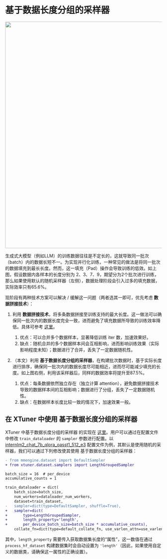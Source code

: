 # 基于数据长度分组的采样器

<img width="728" src="https://github.com/InternLM/xtuner/assets/36994684/779c5429-1f3c-4158-8261-289ba16c347a">

生成式大模型（例如LLM）的训练数据往往是不定长的，这就导致同一批次（batch）内的数据长短不一。为实现并行化训练，一种常见的做法是将同一批次的数据填充到最长长度。然而，这一填充（Pad）操作会导致训练的低效。如上图，假设数据内各样本的长度分别为 2、3、7、9，期望分为2个批次进行训练，那么如果使用默认的随机采样器（左侧），数据处理阶段会引入过多的填充数据，实际效率只有65.6%。

现阶段有两种技术方案可以解决 / 缓解这一问题（两者选其一即可，优先考虑 **数据拼接技术**）：

1. 利用 **数据拼接技术**，将多条数据拼接至训练支持的最大长度。这一做法可以确保同一批次内的数据长度完全一致，进而避免了填充数据所导致的训练效率降低。具体可参考 [这里](https://github.com/InternLM/xtuner/blob/main/docs/zh_cn/accelerate/pack_to_max_length.md)。

   1. 优点：可以合并多个数据样本，显著降低训练 iter 数，加速效果好。
   2. 缺点：随机合并的多个数据样本间会互相影响，进而影响训练效果（实际影响程度未知）；数据进行了合并，丢失了一定数据随机性。

2. （本文）利用 **基于数据长度分组的采样器**，在构建批次数据时，基于实际长度进行排序，确保同一批次内的数据长度尽可能相近，进而尽可能减少填充的长度。如上图右侧，利用该采样器后，同样的数据效率将提升至87.5%。

   1. 优点：每条数据依然独立存在（独立计算 attention），避免数据拼接技术导致的数据样本间的互相影响；数据进行了分组，丢失了一定数据随机性。
   2. 缺点：在数据样本长度比较一致的情况下，加速效果一般。

## 在 XTuner 中使用 基于数据长度分组的采样器

XTuner 中基于数据长度分组的采样器 的实现在 [这里](https://github.com/InternLM/xtuner/blob/main/xtuner/dataset/samplers/length_grouped.py)。用户可以通过在配置文件中修改 `train_dataloader` 的 `sampler` 参数进行配置。以 [internlm2_chat_7b_qlora_oasst1_512_e3](https://github.com/InternLM/xtuner/blob/main/xtuner/configs/internlm/internlm2_chat_7b/internlm2_chat_7b_qlora_oasst1_512_e3.py) 配置文件为例，其默认是使用随机的采样器，我们可以通过下列修改使其使用 基于数据长度分组的采样器：

```diff
- from mmengine.dataset import DefaultSampler
+ from xtuner.dataset.samplers import LengthGroupedSampler

batch_size = 16  # per_device
accumulative_counts = 1

train_dataloader = dict(
    batch_size=batch_size,
    num_workers=dataloader_num_workers,
    dataset=train_dataset,
-   sampler=dict(type=DefaultSampler, shuffle=True),
+   sampler=dict(
+       type=LengthGroupedSampler,
+       length_property='length',
+       per_device_batch_size=batch_size * accumulative_counts),
    collate_fn=dict(type=default_collate_fn, use_varlen_attn=use_varlen_attn))
```

其中，`length_property` 需要传入获取数据集长度的“属性”，这一数值在通过 `process_hf_dataset` 构建数据集时会自动设置为 `'length'`（因此，如果使用自定义的数据类，请确保这一属性的正确设置）。
